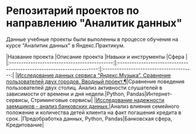 # Репозитарий проектов по направлению "Аналитик данных"

Данные учебные проекты были выполенны в процессе обучения на курсе "Аналитик данных" в Яндекс.Практикум.


|Название проекта                            |Описание проекта                                             |Навыки и инструменты                  |Сфера         | 
|:--------------------------------------------:|:---------------------------------------------------------------------:|:---------------------------------------:|
|[Исследование данных сервиса “Яндекс.Музыка”. Cравнение пользователей двух городов. Вводный проект.¶](https://github.com/AnnaSmirnovaa/yandex_practicum_DA/tree/main/big_cities_music)|Сравнение поведения пользователей двух столиц. Анализ активности слушателей в зависимости от времени и дня недели.|Python, Pandas|Интернет-сервисы, Стриминговые сервисы|
|[Исследование надежности заемщиков - анализ банковских данных.](https://github.com/AnnaSmirnovaa/yandex_practicum_DA/tree/main/credit_bank)|Анализ влияния семейного положение и количества детей клиента на факт погашения кредита в срок. |Предобработка данных, Python, Pandas|Банковская сфера, Кредитование|
